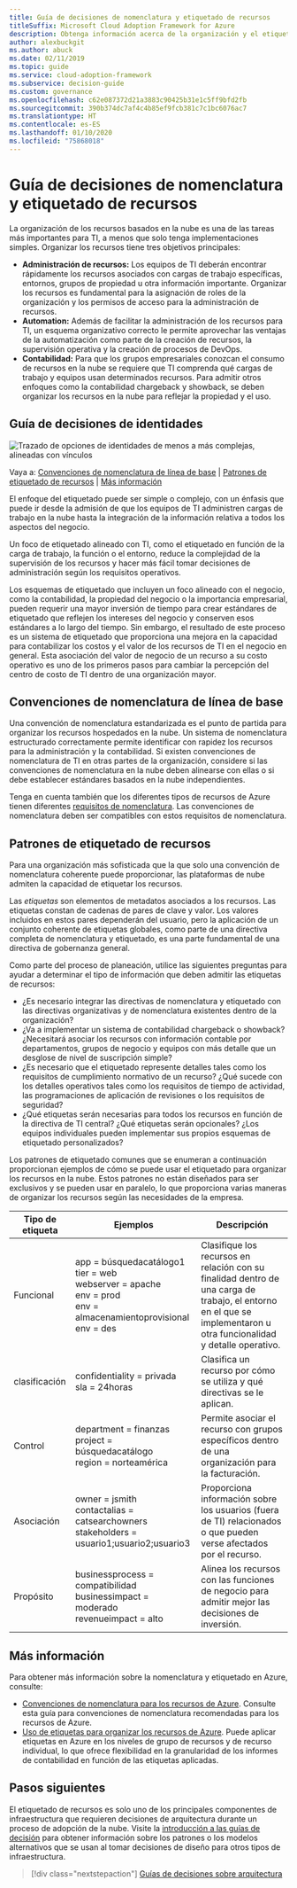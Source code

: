 ```yaml
---
title: Guía de decisiones de nomenclatura y etiquetado de recursos
titleSuffix: Microsoft Cloud Adoption Framework for Azure
description: Obtenga información acerca de la organización y el etiquetado de recursos como servicio principal en las migraciones de Azure.
author: alexbuckgit
ms.author: abuck
ms.date: 02/11/2019
ms.topic: guide
ms.service: cloud-adoption-framework
ms.subservice: decision-guide
ms.custom: governance
ms.openlocfilehash: c62e087372d21a3883c90425b31e1c5ff9bfd2fb
ms.sourcegitcommit: 390b374dc7af4c4b85ef9fcb381c7c1bc6076ac7
ms.translationtype: HT
ms.contentlocale: es-ES
ms.lasthandoff: 01/10/2020
ms.locfileid: "75868018"
---
```

# <a name="resource-naming-and-tagging-decision-guide"></a>Guía de decisiones de nomenclatura y etiquetado de recursos

La organización de los recursos basados en la nube es una de las tareas más importantes para TI, a menos que solo tenga implementaciones simples. Organizar los recursos tiene tres objetivos principales:

- **Administración de recursos:** Los equipos de TI deberán encontrar rápidamente los recursos asociados con cargas de trabajo específicas, entornos, grupos de propiedad u otra información importante. Organizar los recursos es fundamental para la asignación de roles de la organización y los permisos de acceso para la administración de recursos.
- **Automation:** Además de facilitar la administración de los recursos para TI, un esquema organizativo correcto le permite aprovechar las ventajas de la automatización como parte de la creación de recursos, la supervisión operativa y la creación de procesos de DevOps.
- **Contabilidad:** Para que los grupos empresariales conozcan el consumo de recursos en la nube se requiere que TI comprenda qué cargas de trabajo y equipos usan determinados recursos. Para admitir otros enfoques como la contabilidad chargeback y showback, se deben organizar los recursos en la nube para reflejar la propiedad y el uso.

## <a name="tagging-decision-guide"></a>Guía de decisiones de identidades

![Trazado de opciones de identidades de menos a más complejas, alineadas con vínculos](../../_images/decision-guides/decision-guide-resource-tagging.png)

Vaya a: [Convenciones de nomenclatura de línea de base](#baseline-naming-conventions) | [Patrones de etiquetado de recursos](#resource-tagging-patterns) | [Más información](#learn-more)

El enfoque del etiquetado puede ser simple o complejo, con un énfasis que puede ir desde la admisión de que los equipos de TI administren cargas de trabajo en la nube hasta la integración de la información relativa a todos los aspectos del negocio.

Un foco de etiquetado alineado con TI, como el etiquetado en función de la carga de trabajo, la función o el entorno, reduce la complejidad de la supervisión de los recursos y hacer más fácil tomar decisiones de administración según los requisitos operativos.

Los esquemas de etiquetado que incluyen un foco alineado con el negocio, como la contabilidad, la propiedad del negocio o la importancia empresarial, pueden requerir una mayor inversión de tiempo para crear estándares de etiquetado que reflejen los intereses del negocio y conserven esos estándares a lo largo del tiempo. Sin embargo, el resultado de este proceso es un sistema de etiquetado que proporciona una mejora en la capacidad para contabilizar los costos y el valor de los recursos de TI en el negocio en general. Esta asociación del valor de negocio de un recurso a su costo operativo es uno de los primeros pasos para cambiar la percepción del centro de costo de TI dentro de una organización mayor.

## <a name="baseline-naming-conventions"></a>Convenciones de nomenclatura de línea de base

Una convención de nomenclatura estandarizada es el punto de partida para organizar los recursos hospedados en la nube. Un sistema de nomenclatura estructurado correctamente permite identificar con rapidez los recursos para la administración y la contabilidad. Si existen convenciones de nomenclatura de TI en otras partes de la organización, considere si las convenciones de nomenclatura en la nube deben alinearse con ellas o si debe establecer estándares basados en la nube independientes.

Tenga en cuenta también que los diferentes tipos de recursos de Azure tienen diferentes [requisitos de nomenclatura](../../ready/azure-best-practices/naming-and-tagging.md). Las convenciones de nomenclatura deben ser compatibles con estos requisitos de nomenclatura.

## <a name="resource-tagging-patterns"></a>Patrones de etiquetado de recursos

Para una organización más sofisticada que la que solo una convención de nomenclatura coherente puede proporcionar, las plataformas de nube admiten la capacidad de etiquetar los recursos.

Las *etiquetas* son elementos de metadatos asociados a los recursos. Las etiquetas constan de cadenas de pares de clave y valor. Los valores incluidos en estos pares dependerán del usuario, pero la aplicación de un conjunto coherente de etiquetas globales, como parte de una directiva completa de nomenclatura y etiquetado, es una parte fundamental de una directiva de gobernanza general.

Como parte del proceso de planeación, utilice las siguientes preguntas para ayudar a determinar el tipo de información que deben admitir las etiquetas de recursos:

- ¿Es necesario integrar las directivas de nomenclatura y etiquetado con las directivas organizativas y de nomenclatura existentes dentro de la organización?
- ¿Va a implementar un sistema de contabilidad chargeback o showback? ¿Necesitará asociar los recursos con información contable por departamentos, grupos de negocio y equipos con más detalle que un desglose de nivel de suscripción simple?
- ¿Es necesario que el etiquetado represente detalles tales como los requisitos de cumplimiento normativo de un recurso? ¿Qué sucede con los detalles operativos tales como los requisitos de tiempo de actividad, las programaciones de aplicación de revisiones o los requisitos de seguridad?
- ¿Qué etiquetas serán necesarias para todos los recursos en función de la directiva de TI central? ¿Qué etiquetas serán opcionales? ¿Los equipos individuales pueden implementar sus propios esquemas de etiquetado personalizados?

Los patrones de etiquetado comunes que se enumeran a continuación proporcionan ejemplos de cómo se puede usar el etiquetado para organizar los recursos en la nube. Estos patrones no están diseñados para ser exclusivos y se pueden usar en paralelo, lo que proporciona varias maneras de organizar los recursos según las necesidades de la empresa.

<!-- markdownlint-disable MD033 -->

| Tipo de etiqueta | Ejemplos | Descripción |
|-----|-----|-----|
| Funcional            | app = búsquedacatálogo1 <br/>tier = web <br/>webserver = apache<br/>env = prod <br/>env = almacenamientoprovisional <br/>env = des                 | Clasifique los recursos en relación con su finalidad dentro de una carga de trabajo, el entorno en el que se implementaron u otra funcionalidad y detalle operativo.                                 |
| clasificación        | confidentiality = privada<br/>sla = 24horas                                 | Clasifica un recurso por cómo se utiliza y qué directivas se le aplican.                               |
| Control            | department = finanzas <br/>project = búsquedacatálogo <br/>region = norteamérica | Permite asociar el recurso con grupos específicos dentro de una organización para la facturación. |
| Asociación           | owner = jsmith <br/>contactalias = catsearchowners<br/>stakeholders = usuario1;usuario2;usuario3<br/>                       | Proporciona información sobre los usuarios (fuera de TI) relacionados o que pueden verse afectados por el recurso.                      |
| Propósito               | businessprocess = compatibilidad<br/>businessimpact = moderado<br/>revenueimpact = alto   | Alinea los recursos con las funciones de negocio para admitir mejor las decisiones de inversión.  |

<!-- markdownlint-enable MD033 -->

## <a name="learn-more"></a>Más información

Para obtener más información sobre la nomenclatura y etiquetado en Azure, consulte:

- [Convenciones de nomenclatura para los recursos de Azure](https://docs.microsoft.com/azure/architecture/best-practices/resource-naming). Consulte esta guía para convenciones de nomenclatura recomendadas para los recursos de Azure.
- [Uso de etiquetas para organizar los recursos de Azure](https://docs.microsoft.com/azure/azure-resource-manager/resource-group-using-tags). Puede aplicar etiquetas en Azure en los niveles de grupo de recursos y de recurso individual, lo que ofrece flexibilidad en la granularidad de los informes de contabilidad en función de las etiquetas aplicadas.

## <a name="next-steps"></a>Pasos siguientes

El etiquetado de recursos es solo uno de los principales componentes de infraestructura que requieren decisiones de arquitectura durante un proceso de adopción de la nube. Visite la [introducción a las guías de decisión](../index.md) para obtener información sobre los patrones o los modelos alternativos que se usan al tomar decisiones de diseño para otros tipos de infraestructura.

> [!div class="nextstepaction"]
> [Guías de decisiones sobre arquitectura](../index.md)
